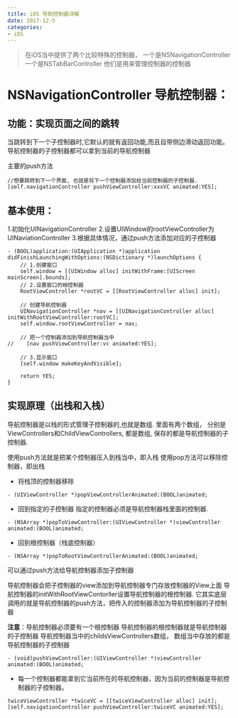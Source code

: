 ```yaml
---
title: iOS 导航控制器详解
date: 2017-12-5
categories:
- iOS
---
```

>在iOS当中提供了两个比较特殊的控制器，
一个是NSNavigationController
一个是NSTabBarController
他们是用来管理控制器的控制器

# NSNavigationController 导航控制器：
## 功能：实现页面之间的跳转
当跳转到下一个子控制器时,它默认的就有返回功能,而且自带侧边滑动返回功能。
导航控制器的子控制器都可以拿到当前的导航控制器

主要的push方法

```objc
//想要跳转到下一个界面, 也就是将下一个控制器添加给当前控制器的子控制器.
[self.navigationController pushViewController:xxxVC animated:YES];
```

## 基本使用：
1.初始化UINavigationController
2.设置UIWindow的rootViewController为UINaviationController
3.根据具体情况，通过push方法添加对应的子控制器

```objc
- (BOOL)application:(UIApplication *)application didFinishLaunchingWithOptions:(NSDictionary *)launchOptions {
    // 1.创建窗口
    self.window = [[UIWindow alloc] initWithFrame:[UIScreen mainScreen].bounds];
    // 2.设置窗口的根控制器
    RootViewController *rootVC = [[RootViewController alloc] init];

    // 创建导航控制器
    UINavigationController *nav = [[UINavigationController alloc] initWithRootViewController:rootVC];
    self.window.rootViewController = nav;

    // 把一个控制器添加到导航控制器当中
//    [nav pushViewController:vc animated:YES];

    // 3.显示窗口
    [self.window makeKeyAndVisible];

    return YES;
}
```

## 实现原理（出栈和入栈）
导航控制器是以栈的形式管理子控制器的,也就是数组.
里面有两个数组，
分别是ViewControllers和ChildViewControllers, 都是数组, 保存的都是导航控制器的子控制器.

使用push方法就是把某个控制器压入到栈当中，即入栈
使用pop方法可以移除控制器，即出栈

- 将栈顶的控制器移除

```objc
- (UIViewController *)popViewControllerAnimated:(BOOL)animated;
```

- 回到指定的子控制器
指定的控制器必须是导航控制器栈里面的控制器.

```objc
- (NSArray *)popToViewController:(UIViewController *)viewController animated:(BOOL)animated;
```

- 回到根控制器（栈底控制器）

```objc
- (NSArray *)popToRootViewControllerAnimated:(BOOL)animated;
```

可以通过push方法给导航控制器添加子控制器

导航控制器会把子控制器的view添加到导航控制器专门存放控制器的View上面
导航控制器的initWithRootViewContorller设置导航控制器的根控制器.
它其实底层调用的就是导航控制器的push方法，把传入的控制器添加为导航控制器的子控制器

**注意**：导航控制器必须要有一个根控制器
导航控制器的根控制器就是导航控制器的子控制器
导航控制器当中的childsViewControllers数组，
数组当中存放的都是导航控制器的子控制器

```push
- (void)pushViewController:(UIViewController *)viewController animated:(BOOL)animated;
```

- 每一个控制器都能拿到它当前所在的导航控制器，因为当前的控制器是导航控制器的子控制器。

```navigation
twiceViewController *twiceVC = [[twiceViewController alloc] init]; [self.navigationController pushViewController:twiceVC animated:YES];
```
